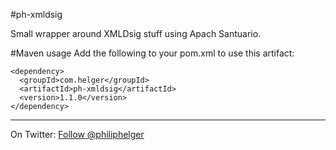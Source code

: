 #ph-xmldsig

Small wrapper around XMLDsig stuff using Apach Santuario.

#Maven usage
Add the following to your pom.xml to use this artifact:
```
<dependency>
  <groupId>com.helger</groupId>
  <artifactId>ph-xmldsig</artifactId>
  <version>1.1.0</version>
</dependency>
```

---

On Twitter: <a href="https://twitter.com/philiphelger">Follow @philiphelger</a>
